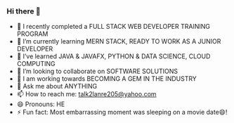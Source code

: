 ### Hi there 👋
- 🔭 I recently completed a FULL STACK WEB DEVELOPER TRAINING PROGRAM 
- 🌱 I’m currently learning MERN STACK, READY TO WORK AS A JUNIOR DEVELOPER
- 🌱 I’ve learned JAVA & JAVAFX, PYTHON & DATA SCIENCE, CLOUD COMPUTING
- 👯 I’m looking to collaborate on SOFTWARE SOLUTIONS
- 🤔 I am working towards BECOMING A GEM IN THE INDUSTRY
- 💬 Ask me about ANYTHING
- 📫 How to reach me: talk2lanre205@yahoo.com
- 😄 Pronouns: HE
- ⚡ Fun fact: Most embarrassing moment was sleeping on a movie date😄!
